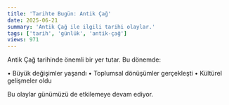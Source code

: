 ```yaml
---
title: 'Tarihte Bugün: Antik Çağ'
date: 2025-06-21
summary: 'Antik Çağ ile ilgili tarihi olaylar.'
tags: ['tarih', 'günlük', 'antik-çağ']
views: 971
---
```


Antik Çağ tarihinde önemli bir yer tutar. Bu dönemde:

• Büyük değişimler yaşandı
• Toplumsal dönüşümler gerçekleşti
• Kültürel gelişmeler oldu

Bu olaylar günümüzü de etkilemeye devam ediyor.